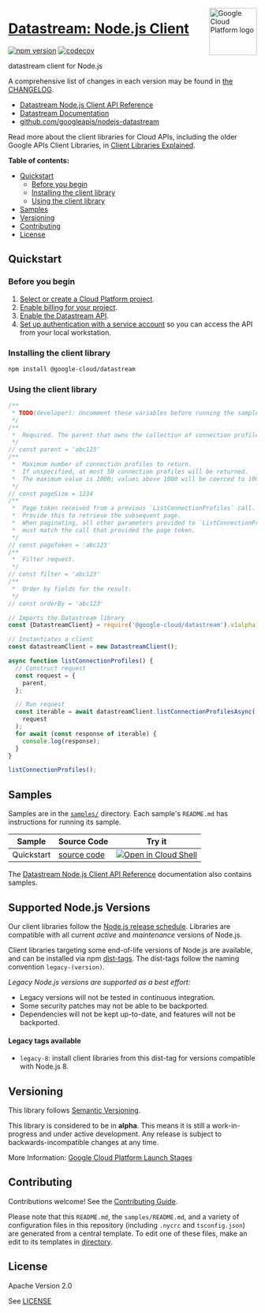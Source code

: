 [//]: # "This README.md file is auto-generated, all changes to this file will be lost."
[//]: # "To regenerate it, use `python -m synthtool`."
<img src="https://avatars2.githubusercontent.com/u/2810941?v=3&s=96" alt="Google Cloud Platform logo" title="Google Cloud Platform" align="right" height="96" width="96"/>

# [Datastream: Node.js Client](https://github.com/googleapis/nodejs-datastream)


[![npm version](https://img.shields.io/npm/v/@google-cloud/datastream.svg)](https://www.npmjs.org/package/@google-cloud/datastream)
[![codecov](https://img.shields.io/codecov/c/github/googleapis/nodejs-datastream/main.svg?style=flat)](https://codecov.io/gh/googleapis/nodejs-datastream)




datastream client for Node.js


A comprehensive list of changes in each version may be found in
[the CHANGELOG](https://github.com/googleapis/nodejs-datastream/blob/main/CHANGELOG.md).

* [Datastream Node.js Client API Reference][client-docs]
* [Datastream Documentation][product-docs]
* [github.com/googleapis/nodejs-datastream](https://github.com/googleapis/nodejs-datastream)

Read more about the client libraries for Cloud APIs, including the older
Google APIs Client Libraries, in [Client Libraries Explained][explained].

[explained]: https://cloud.google.com/apis/docs/client-libraries-explained

**Table of contents:**


* [Quickstart](#quickstart)
  * [Before you begin](#before-you-begin)
  * [Installing the client library](#installing-the-client-library)
  * [Using the client library](#using-the-client-library)
* [Samples](#samples)
* [Versioning](#versioning)
* [Contributing](#contributing)
* [License](#license)

## Quickstart

### Before you begin

1.  [Select or create a Cloud Platform project][projects].
1.  [Enable billing for your project][billing].
1.  [Enable the Datastream API][enable_api].
1.  [Set up authentication with a service account][auth] so you can access the
    API from your local workstation.

### Installing the client library

```bash
npm install @google-cloud/datastream
```


### Using the client library

```javascript
/**
 * TODO(developer): Uncomment these variables before running the sample.
 */
/**
 *  Required. The parent that owns the collection of connection profiles.
 */
// const parent = 'abc123'
/**
 *  Maximum number of connection profiles to return.
 *  If unspecified, at most 50 connection profiles will be returned.
 *  The maximum value is 1000; values above 1000 will be coerced to 1000.
 */
// const pageSize = 1234
/**
 *  Page token received from a previous `ListConnectionProfiles` call.
 *  Provide this to retrieve the subsequent page.
 *  When paginating, all other parameters provided to `ListConnectionProfiles`
 *  must match the call that provided the page token.
 */
// const pageToken = 'abc123'
/**
 *  Filter request.
 */
// const filter = 'abc123'
/**
 *  Order by fields for the result.
 */
// const orderBy = 'abc123'

// Imports the Datastream library
const {DatastreamClient} = require('@google-cloud/datastream').v1alpha1;

// Instantiates a client
const datastreamClient = new DatastreamClient();

async function listConnectionProfiles() {
  // Construct request
  const request = {
    parent,
  };

  // Run request
  const iterable = await datastreamClient.listConnectionProfilesAsync(
    request
  );
  for await (const response of iterable) {
    console.log(response);
  }
}

listConnectionProfiles();

```



## Samples

Samples are in the [`samples/`](https://github.com/googleapis/nodejs-datastream/tree/main/samples) directory. Each sample's `README.md` has instructions for running its sample.

| Sample                      | Source Code                       | Try it |
| --------------------------- | --------------------------------- | ------ |
| Quickstart | [source code](https://github.com/googleapis/nodejs-datastream/blob/main/samples/quickstart.js) | [![Open in Cloud Shell][shell_img]](https://console.cloud.google.com/cloudshell/open?git_repo=https://github.com/googleapis/nodejs-datastream&page=editor&open_in_editor=samples/quickstart.js,samples/README.md) |



The [Datastream Node.js Client API Reference][client-docs] documentation
also contains samples.

## Supported Node.js Versions

Our client libraries follow the [Node.js release schedule](https://nodejs.org/en/about/releases/).
Libraries are compatible with all current _active_ and _maintenance_ versions of
Node.js.

Client libraries targeting some end-of-life versions of Node.js are available, and
can be installed via npm [dist-tags](https://docs.npmjs.com/cli/dist-tag).
The dist-tags follow the naming convention `legacy-(version)`.

_Legacy Node.js versions are supported as a best effort:_

* Legacy versions will not be tested in continuous integration.
* Some security patches may not be able to be backported.
* Dependencies will not be kept up-to-date, and features will not be backported.

#### Legacy tags available

* `legacy-8`: install client libraries from this dist-tag for versions
  compatible with Node.js 8.

## Versioning

This library follows [Semantic Versioning](http://semver.org/).





This library is considered to be in **alpha**. This means it is still a
work-in-progress and under active development. Any release is subject to
backwards-incompatible changes at any time.




More Information: [Google Cloud Platform Launch Stages][launch_stages]

[launch_stages]: https://cloud.google.com/terms/launch-stages

## Contributing

Contributions welcome! See the [Contributing Guide](https://github.com/googleapis/nodejs-datastream/blob/main/CONTRIBUTING.md).

Please note that this `README.md`, the `samples/README.md`,
and a variety of configuration files in this repository (including `.nycrc` and `tsconfig.json`)
are generated from a central template. To edit one of these files, make an edit
to its templates in
[directory](https://github.com/googleapis/synthtool).

## License

Apache Version 2.0

See [LICENSE](https://github.com/googleapis/nodejs-datastream/blob/main/LICENSE)

[client-docs]: https://cloud.google.com/nodejs/docs/reference/datastream/latest
[product-docs]: https://cloud.google.com/datastream/
[shell_img]: https://gstatic.com/cloudssh/images/open-btn.png
[projects]: https://console.cloud.google.com/project
[billing]: https://support.google.com/cloud/answer/6293499#enable-billing
[enable_api]: https://console.cloud.google.com/flows/enableapi?apiid=datastream.googleapis.com
[auth]: https://cloud.google.com/docs/authentication/getting-started
